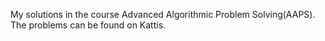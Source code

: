 My solutions in the course Advanced Algorithmic Problem Solving(AAPS).
The problems can be found on Kattis.
